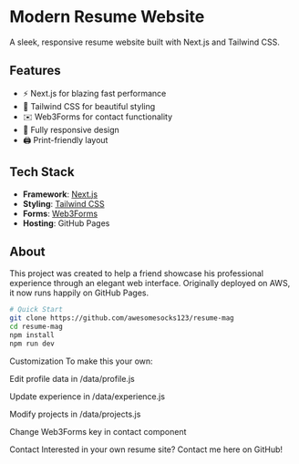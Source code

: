 # Modern Resume Website


A sleek, responsive resume website built with Next.js and Tailwind CSS.

## Features
- ⚡ Next.js for blazing fast performance
- 🎨 Tailwind CSS for beautiful styling
- ✉️ Web3Forms for contact functionality
- 📱 Fully responsive design
- 🖨️ Print-friendly layout

## Tech Stack
- **Framework**: [Next.js](https://nextjs.org/)
- **Styling**: [Tailwind CSS](https://tailwindcss.com/)
- **Forms**: [Web3Forms](https://web3forms.com/)
- **Hosting**: GitHub Pages

## About
This project was created to help a friend showcase his professional experience through an elegant web interface. Originally deployed on AWS, it now runs happily on GitHub Pages.

```bash
# Quick Start
git clone https://github.com/awesomesocks123/resume-mag
cd resume-mag
npm install
npm run dev
```
Customization
To make this your own:

Edit profile data in /data/profile.js

Update experience in /data/experience.js

Modify projects in /data/projects.js

Change Web3Forms key in contact component

Contact
Interested in your own resume site? Contact me here on GitHub!

